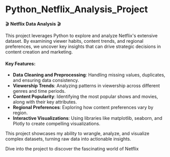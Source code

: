 # Python_Netflix_Analysis_Project

🎬 **Netflix Data Analysis** 🎬

This project leverages Python to explore and analyze Netflix's extensive dataset. By examining viewer habits, content trends, and regional preferences, we uncover key insights that can drive strategic decisions in content creation and marketing.

#### Key Features:
- **Data Cleaning and Preprocessing**: Handling missing values, duplicates, and ensuring data consistency.
- **Viewership Trends**: Analyzing patterns in viewership across different genres and time periods.
- **Content Popularity**: Identifying the most popular shows and movies, along with their key attributes.
- **Regional Preferences**: Exploring how content preferences vary by region.
- **Interactive Visualizations**: Using libraries like matplotlib, seaborn, and Plotly to create compelling visualizations.

This project showcases my ability to wrangle, analyze, and visualize complex datasets, turning raw data into actionable insights.

Dive into the project to discover the fascinating world of Netflix 

